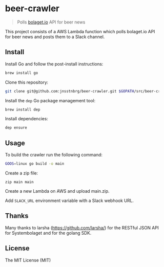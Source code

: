 # beer-crawler

> Polls [bolaget.io](https://bolaget.io/) API for beer news

This project consists of a AWS Lambda function which polls
bolaget.io API for beer news and posts them to a Slack channel.

## Install

Install Go and follow the post-install instructions:

```sh
brew install go
```

Clone this repository:

```sh
git clone git@github.com:jnsstnbrg/beer-crawler.git $GOPATH/src/beer-crawler
```

Install the `dep` Go package management tool:

```sh
brew install dep
```

Install dependencies:

```sh
dep ensure
```

## Usage

To build the crawler run the following command:

```sh
GOOS=linux go build -o main
```

Create a zip file:

```
zip main main
```

Create a new Lambda on AWS and upload main.zip.

Add `SLACK_URL` environment variable with a Slack webhook URL.

## Thanks

Many thanks to larsha (https://github.com/larsha/) for the RESTful JSON API for Systembolaget and for the golang SDK.

## License

The MIT License (MIT)
